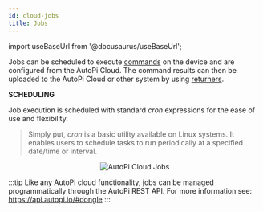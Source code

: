 ```yaml
---
id: cloud-jobs
title: Jobs
---
```


import useBaseUrl from '@docusaurus/useBaseUrl';

Jobs can be scheduled to execute [commands](/core/commands/index.md) on the device and are
configured from the AutoPi Cloud. The command results can then be uploaded to the AutoPi Cloud or
other system by using [returners](/core/returners/index.md).

**SCHEDULING**

Job execution is scheduled with standard _cron_ expressions for the ease of use and flexibility.

> Simply put, _cron_ is a basic utility available on Linux systems. It enables users to schedule tasks to run periodically at a specified date/time or interval.

<p align="center">
  <img src={useBaseUrl('/img/cloud/jobs.jpg')} alt="AutoPi Cloud Jobs"/>
</p>

:::tip
Like any AutoPi cloud functionality, jobs can be managed programmatically through the AutoPi REST
API. For more information see: https://api.autopi.io/#dongle
:::